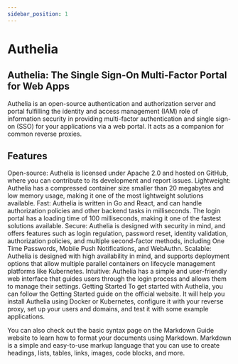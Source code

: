 ```yaml
---
sidebar_position: 1
---
```


# Authelia


## Authelia: The Single Sign-On Multi-Factor Portal for Web Apps
Authelia is an open-source authentication and authorization server and portal fulfilling the identity and access management (IAM) role of information security in providing multi-factor authentication and single sign-on (SSO) for your applications via a web portal. It acts as a companion for common reverse proxies.

## Features
Open-source: Authelia is licensed under Apache 2.0 and hosted on GitHub, where you can contribute to its development and report issues.
Lightweight: Authelia has a compressed container size smaller than 20 megabytes and low memory usage, making it one of the most lightweight solutions available.
Fast: Authelia is written in Go and React, and can handle authorization policies and other backend tasks in milliseconds. The login portal has a loading time of 100 milliseconds, making it one of the fastest solutions available.
Secure: Authelia is designed with security in mind, and offers features such as login regulation, password reset, identity validation, authorization policies, and multiple second-factor methods, including One Time Passwords, Mobile Push Notifications, and WebAuthn.
Scalable: Authelia is designed with high availability in mind, and supports deployment options that allow multiple parallel containers on lifecycle management platforms like Kubernetes.
Intuitive: Authelia has a simple and user-friendly web interface that guides users through the login process and allows them to manage their settings.
Getting Started
To get started with Authelia, you can follow the Getting Started guide on the official website. It will help you install Authelia using Docker or Kubernetes, configure it with your reverse proxy, set up your users and domains, and test it with some example applications.

You can also check out the basic syntax page on the Markdown Guide website to learn how to format your documents using Markdown. Markdown is a simple and easy-to-use markup language that you can use to create headings, lists, tables, links, images, code blocks, and more.